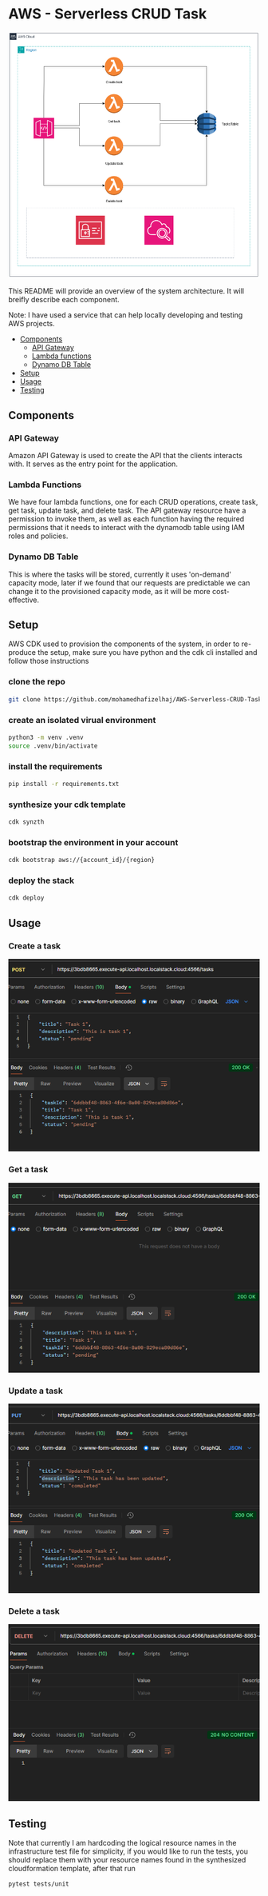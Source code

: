 # AWS - Serverless CRUD Task

![Architecture Diagram](./images/Diagram.png)

This README will provide an overview of the system architecture. It will breifly describe each component.

Note: I have used a service that can help locally developing and testing AWS projects.

- [Components](#components)
  - [API Gateway](#api-gateway)
  - [Lambda functions](#lambda-functions)
  - [Dynamo DB Table](#dynamo-db-table)
- [Setup](#setup)
- [Usage](#usage)
- [Testing](#testing)

## Components

### API Gateway

Amazon API Gateway is used to create the API that the clients interacts with. It serves as the entry point for the application.

### Lambda Functions

We have four lambda functions, one for each CRUD operations, create task, get task, update task, and delete task. The API gateway resource have a permission to invoke them, as well as each function having the required permissions that it needs to interact with the dynamodb table using IAM roles and policies.

### Dynamo DB Table

This is where the tasks will be stored, currently it uses 'on-demand' capacity mode, later if we found that our requests are predictable we can change it to the provisioned capacity mode, as it will be more cost-effective.

## Setup

AWS CDK used to provision the components of the system, in order to re-produce the setup, make sure you have python and the cdk cli installed and follow those instructions

### clone the repo

```bash
git clone https://github.com/mohamedhafizelhaj/AWS-Serverless-CRUD-Task.git
```

### create an isolated virual environment

```bash
python3 -m venv .venv
source .venv/bin/activate
```

### install the requirements

```bash
pip install -r requirements.txt
```

### synthesize your cdk template

```bash
cdk synzth
```

### bootstrap the environment in your account

```bash
cdk bootstrap aws://{account_id}/{region}
```

### deploy the stack

```bash
cdk deploy
```

## Usage

### Create a task

![Create task](./images/Create.png)

### Get a task

![Get task](./images/Read.png)

### Update a task

![Update task](./images/Update.png)

### Delete a task

![Update task](./images/Delete.png)

## Testing

Note that currently I am hardcoding the logical resource names in the infrastructure test file for simplicity, if you would like to run the tests, you should replace them with your resource names found in the synthesized cloudformation template, after that run

```bash
pytest tests/unit
```